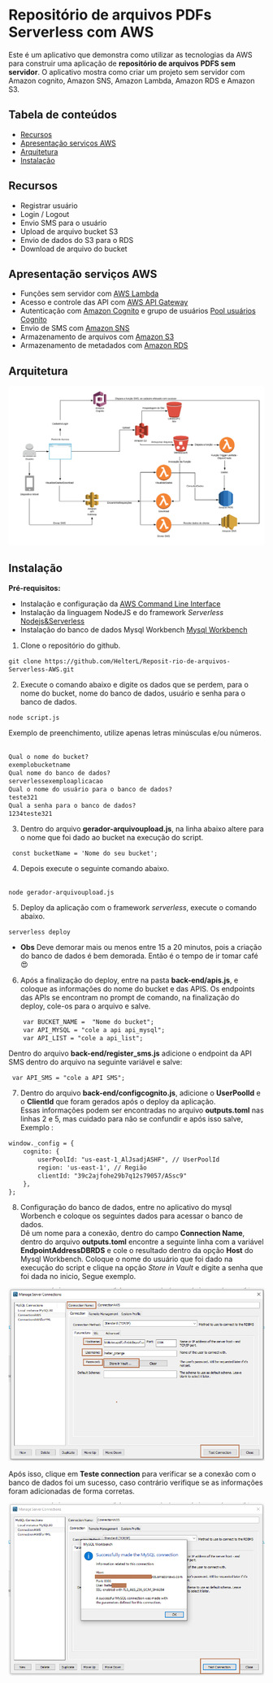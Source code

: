 # Repositório de arquivos PDFs Serverless com AWS
Este é um aplicativo que demonstra como utilizar as tecnologias da AWS para construir uma aplicação de **repositório de arquivos PDFS sem servidor**.
O aplicativo mostra como criar um projeto sem servidor com Amazon cognito, Amazon SNS, Amazon Lambda, Amazon RDS e Amazon S3.

## Tabela de conteúdos

* [Recursos](#recursos)
* [Apresentação serviços AWS](#apresentação-serviços-aws)
* [Arquitetura](#arquitetura)
* [Instalação](#instalação)

## Recursos
- Registrar usuário
- Login / Logout
- Envio SMS para o usuário
- Upload de arquivo bucket S3
- Envio de dados do S3 para o RDS
- Download de arquivo do bucket

## Apresentação serviços AWS

- Funções sem servidor com [AWS Lambda](https://aws.amazon.com/pt/lambda/)
- Acesso e controle das API com [AWS API Gateway](https://aws.amazon.com/pt/api-gateway/)
- Autenticação com [Amazon Cognito](https://aws.amazon.com/pt/cognito/) e grupo de usuários [Pool usuários Cognito](https://docs.aws.amazon.com/cognito/latest/developerguide/cognito-user-identity-pools.html)
- Envio de SMS com [Amazon SNS](https://aws.amazon.com/pt/sns/)
- Armazenamento de arquivos com [Amazon S3](https://aws.amazon.com/pt/s3/)
- Armazenamento de metadados com [Amazon RDS](https://aws.amazon.com/pt/rds/)

## Arquitetura
![img](./IMG/TCC2_arquitetura-1.png)

## Instalação

**Pré-requisitos:**

- Instalação e configuração da [AWS Command Line Interface](https://github.com/HelterL/Reposit-rio-de-arquivos-Serverless-AWS/tree/master/AWS%20CLI)
- Instalação da linguagem NodeJS e do framework *Serverless* [Nodejs&Serverless](https://github.com/HelterL/Reposit-rio-de-arquivos-Serverless-AWS/tree/master/Nodejs/README.md)
- Instalação do banco de dados Mysql Workbench [Mysql Workbench](https://dev.mysql.com/downloads/workbench/)

1. Clone o repositório do github.

```
git clone https://github.com/HelterL/Reposit-rio-de-arquivos-Serverless-AWS.git

```

2. Execute o comando abaixo e digite os dados que se perdem, para o nome do bucket, nome do banco de dados, usuário e senha para o banco de dados.
```
node script.js

```

Exemplo de preenchimento, utilize apenas letras minúsculas e/ou números.

```

Qual o nome do bucket?
exemplobucketname
Qual nome do banco de dados?
serverlessexemploaplicacao
Qual o nome do usuário para o banco de dados?
teste321
Qual a senha para o banco de dados?
1234teste321

```

3. Dentro do arquivo **gerador-arquivoupload.js**, na linha abaixo altere para o nome que foi dado ao bucket na execução do script.

```
 const bucketName = 'Nome do seu bucket';

```

4. Depois execute o seguinte comando abaixo.

```

node gerador-arquivoupload.js

```

5. Deploy da aplicação com o framework *serverless*, execute o comando abaixo.

```
serverless deploy

```

- **Obs** Deve demorar mais ou menos entre 15 a 20 minutos, pois a criação do banco de dados é bem demorada. Então é o tempo de ir tomar café😍

6. Após a finalização do deploy, entre na pasta **back-end/apis.js**, e coloque as informações do nome do bucket e das APIS.
Os endpoints das APIs se encontram no prompt de comando, na finalização do deploy, cole-os para o arquivo e salve.

```
    var BUCKET_NAME =  "Nome do bucket";
    var API_MYSQL = "cole a api api_mysql";
    var API_LIST = "cole a api_list";

``` 

Dentro do arquivo **back-end/register_sms.js** adicione o endpoint da API SMS dentro do arquivo na seguinte variável e salve:

```
 var API_SMS = "cole a API SMS";

```
7. Dentro do arquivo **back-end/configcognito.js**, adicione o **UserPoolId** e o **ClientId** que foram gerados após o deploy da aplicação.<br>
Essas informações podem ser encontradas no arquivo **outputs.toml** nas linhas 2 e 5, mas cuidado para não se confundir e após isso salve, Exemplo :

```
window._config = {
    cognito: {
        userPoolId: "us-east-1_AlJsadjASHF", // UserPoolId
        region: 'us-east-1', // Região
		clientId: "39c2ajfohe29b7q12s79057/ASsc9"
    },
};

```

8. Configuração do banco de dados, entre no aplicativo do mysql Worbench e coloque os seguintes dados para acessar o banco de dados.<br>
Dê um nome para a conexão, dentro do campo **Connection Name**, dentro do arquivo **outputs.toml** encontre a seguinte linha com a variável **EndpointAddressDBRDS** e cole o resultado dentro da opção **Host** do Mysql Workbench. 
Coloque o nome do usuário que foi dado na execução do script e clique na opção *Store in Vault* e digite a senha que foi dada no inicio, Segue exemplo.

![img](./IMG/workbench_autenticacao.png)

Após isso, clique em **Teste connection** para verificar se a conexão com o banco de dados foi um sucesso, caso contrário verifique se as informações foram adicionadas de forma corretas.

![img](./IMG/workbench_autenticacao2.png)




